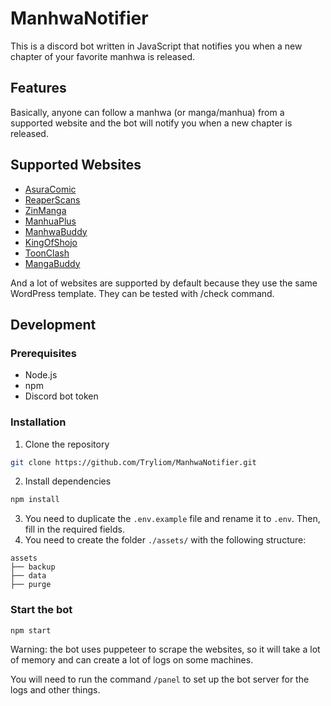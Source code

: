 # ManhwaNotifier
This is a discord bot written in JavaScript that notifies you when a new chapter of your favorite manhwa is released.

## Features
Basically,
anyone can follow a manhwa (or manga/manhua)
from a supported website and the bot will notify you when a new chapter is released.

## Supported Websites
- [AsuraComic](https://asuracomic.net/)
- [ReaperScans](https://reaperscans.com/)
- [ZinManga](https://zinmanga.net/)
- [ManhuaPlus](https://manhuaplus.com/)
- [ManhwaBuddy](https://manhwabuddy.com/)
- [KingOfShojo](https://kingofshojo.com/)
- [ToonClash](https://toonclash.com/)
- [MangaBuddy](https://mangabuddy.com/)

And a lot of websites are supported by default because they use the same WordPress template. 
They can be tested with /check command.

## Development
### Prerequisites
- Node.js
- npm
- Discord bot token

### Installation
1. Clone the repository
```bash
git clone https://github.com/Tryliom/ManhwaNotifier.git
```
2. Install dependencies
```bash
npm install
```
3. You need to duplicate the `.env.example` file and rename it to `.env`.
   Then, fill in the required fields.
4. You need to create the folder `./assets/` with the following structure:
```
assets
├── backup
├── data
├── purge
```

### Start the bot
```bash
npm start
```

Warning: the bot uses puppeteer to scrape the websites,
so it will take a lot of memory and can create a lot of logs on some machines.

You will need to run the command `/panel` to set up the bot server for the logs and other things.